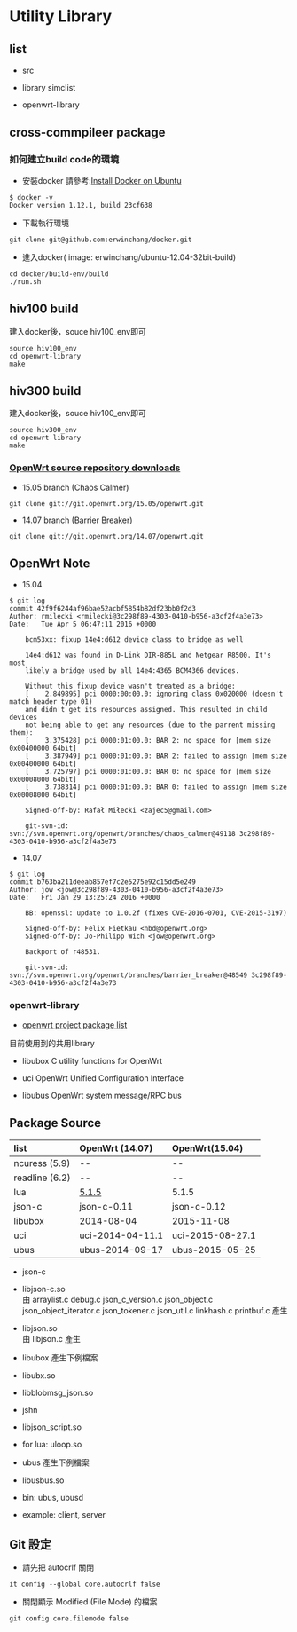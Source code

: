 # Utility Library

## list

- src
 - library
 simclist
 
 - openwrt-library

## cross-commpileer package

### 如何建立build code的環境

- 安裝docker
請參考:[Install Docker on Ubuntu][4]
```
$ docker -v
Docker version 1.12.1, build 23cf638
```

- 下載執行環境
```
git clone git@github.com:erwinchang/docker.git
```

- 進入docker( image: erwinchang/ubuntu-12.04-32bit-build)
```
cd docker/build-env/build
./run.sh
```

## hiv100 build 
建入docker後，souce hiv100_env即可
```
source hiv100_env
cd openwrt-library
make
```

## hiv300 build 
建入docker後，souce hiv100_env即可
```
source hiv300_env
cd openwrt-library
make
```

### [OpenWrt source repository downloads][2]

- 15.05 branch (Chaos Calmer)

```
git clone git://git.openwrt.org/15.05/openwrt.git
```

- 14.07 branch (Barrier Breaker)

```
git clone git://git.openwrt.org/14.07/openwrt.git
```

## OpenWrt  Note

- 15.04

```
$ git log
commit 42f9f6244af96bae52acbf5854b82df23bb0f2d3
Author: rmilecki <rmilecki@3c298f89-4303-0410-b956-a3cf2f4a3e73>
Date:   Tue Apr 5 06:47:11 2016 +0000

    bcm53xx: fixup 14e4:d612 device class to bridge as well
    
    14e4:d612 was found in D-Link DIR-885L and Netgear R8500. It's most
    likely a bridge used by all 14e4:4365 BCM4366 devices.
    
    Without this fixup device wasn't treated as a bridge:
    [    2.849895] pci 0000:00:00.0: ignoring class 0x020000 (doesn't match header type 01)
    and didn't get its resources assigned. This resulted in child devices
    not being able to get any resources (due to the parrent missing them):
    [    3.375428] pci 0000:01:00.0: BAR 2: no space for [mem size 0x00400000 64bit]
    [    3.387949] pci 0000:01:00.0: BAR 2: failed to assign [mem size 0x00400000 64bit]
    [    3.725797] pci 0000:01:00.0: BAR 0: no space for [mem size 0x00008000 64bit]
    [    3.738314] pci 0000:01:00.0: BAR 0: failed to assign [mem size 0x00008000 64bit]
    
    Signed-off-by: Rafał Miłecki <zajec5@gmail.com>
    
    git-svn-id: svn://svn.openwrt.org/openwrt/branches/chaos_calmer@49118 3c298f89-4303-0410-b956-a3cf2f4a3e73
```

- 14.07 

```
$ git log
commit b763ba211deeab857ef7c2e5275e92c15dd5e249
Author: jow <jow@3c298f89-4303-0410-b956-a3cf2f4a3e73>
Date:   Fri Jan 29 13:25:24 2016 +0000

    BB: openssl: update to 1.0.2f (fixes CVE-2016-0701, CVE-2015-3197)
    
    Signed-off-by: Felix Fietkau <nbd@openwrt.org>
    Signed-off-by: Jo-Philipp Wich <jow@openwrt.org>
    
    Backport of r48531.
    
    git-svn-id: svn://svn.openwrt.org/openwrt/branches/barrier_breaker@48549 3c298f89-4303-0410-b956-a3cf2f4a3e73
```

### openwrt-library

- [openwrt project package list ][1]

目前使用到的共用library

- libubox
 C utility functions for OpenWrt

- uci
 OpenWrt Unified Configuration Interface

- libubus
 OpenWrt system message/RPC bus 

## Package Source

list | OpenWrt (14.07) | OpenWrt(15.04) |
:----|:---------------------------|:--------------------------|
ncuress (5.9) | -- | -- |
readline (6.2) | -- | -- |
lua  |  [5.1.5][3] | 5.1.5 |
json-c | json-c-0.11 | json-c-0.12 |
libubox |  2014-08-04 | 2015-11-08 |
uci |  uci-2014-04-11.1 | uci-2015-08-27.1 |
ubus |  ubus-2014-09-17 | ubus-2015-05-25 |

- json-c
 - libjson-c.so   
 由 arraylist.c debug.c json_c_version.c json_object.c json_object_iterator.c json_tokener.c json_util.c linkhash.c printbuf.c 產生

 - libjson.so  
 由 libjson.c 產生

- libubox 產生下例檔案
 - libubx.so
 - libblobmsg_json.so
 - jshn
 - libjson_script.so
 - for lua: uloop.so

- ubus 產生下例檔案
 -  libusbus.so
 - bin: ubus, ubusd
 - example: client, server

## Git 設定

- 請先把 autocrlf 關閉

```
it config --global core.autocrlf false
```

- 關閉顯示 Modified (File Mode) 的檔案

```
git config core.filemode false
```

[1]:http://git.openwrt.org/?a=project_list;pf=project
[2]:https://dev.openwrt.org/wiki/GetSource
[3]:https://www.lua.org/ftp/lua-5.1.5.tar.gz
[4]:https://docs.docker.com/engine/installation/linux/ubuntulinux/
